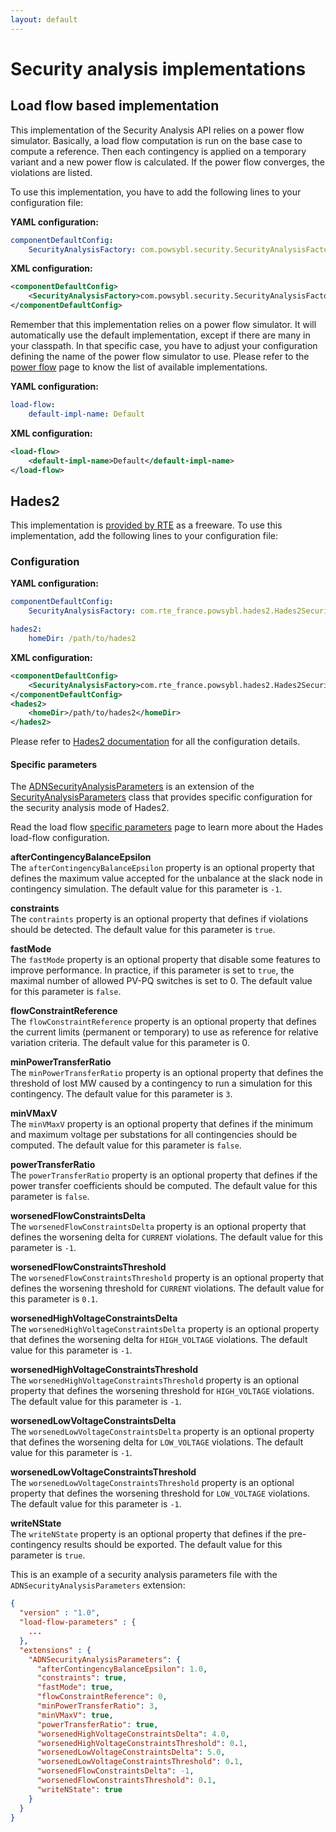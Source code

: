 ```yaml
---
layout: default
---
```


# Security analysis implementations

## Load flow based implementation
This implementation of the Security Analysis API relies on a power flow simulator. Basically, a load flow computation is run on the base case to compute a reference. Then each contingency is applied on a temporary variant and a new power flow is calculated. If the power flow converges, the violations are listed.

To use this implementation, you have to add the following lines to your configuration file:

**YAML configuration:**
```yaml
componentDefaultConfig:
    SecurityAnalysisFactory: com.powsybl.security.SecurityAnalysisFactoryImpl
```

**XML configuration:**
```xml
<componentDefaultConfig>
    <SecurityAnalysisFactory>com.powsybl.security.SecurityAnalysisFactoryImpl</SecurityAnalysisFactory>
</componentDefaultConfig>
```

Remember that this implementation relies on a power flow simulator. It will automatically use the default implementation, except if there are many in your classpath. In that specific case, you have to adjust your configuration defining the name of the power flow simulator to use. Please refer to the [power flow](../powerflow/index.md) page to know the list of available implementations.

**YAML configuration:**
```yaml
load-flow:
    default-impl-name: Default
```

**XML configuration:**
```xml
<load-flow>
    <default-impl-name>Default</default-impl-name>
</load-flow>
```

## Hades2
This implementation is [provided by RTE](https://rte-france.github.io/hades2/) as a freeware. To use this implementation, add the following lines to your configuration file:

### Configuration

**YAML configuration:**
```yaml
componentDefaultConfig:
    SecurityAnalysisFactory: com.rte_france.powsybl.hades2.Hades2SecurityAnalysisFactory

hades2:
    homeDir: /path/to/hades2
```

**XML configuration:**
```xml
<componentDefaultConfig>
    <SecurityAnalysisFactory>com.rte_france.powsybl.hades2.Hades2SecurityAnalysisFactory</SecurityAnalysisFactory>
</componentDefaultConfig>
<hades2>
    <homeDir>/path/to/hades2</homeDir>
</hades2>
```

Please refer to [Hades2 documentation](https://rte-france.github.io/hades2/features/security-analysis.html) for all the configuration details.

#### Specific parameters

The [ADNSecurityAnalysisParameters](https://javadoc.io/doc/com.rte-france.powsybl/powsybl-rte-core/latest/com/rte_france/powsybl/iidm/export/adn/ADNSecurityAnalysisParameters.html)
is an extension of the [SecurityAnalysisParameters](https://javadoc.io/doc/com.powsybl/powsybl-core/latest/com/powsybl/security/SecurityAnalysisParameters.html)
class that provides specific configuration for the security analysis mode of Hades2.

Read the load flow [specific parameters](../powerflow/hades2.md#specific-parameters) page to learn more about the Hades load-flow configuration.

**afterContingencyBalanceEpsilon**  
The `afterContingencyBalanceEpsilon` property is an optional property that defines the maximum value accepted for the
unbalance at the slack node in contingency simulation. The default value for this parameter is `-1`.

**constraints**  
The `contraints` property is an optional property that defines if violations should be detected. The default value for
this parameter is `true`.

**fastMode**  
The `fastMode` property is an optional property that disable some features to improve performance. In practice, if this
parameter is set to `true`, the maximal number of allowed PV-PQ switches is set to 0. The default value for this parameter
is `false`.

**flowConstraintReference**  
The `flowConstraintReference` property is an optional property that defines the current limits (permanent or temporary)
to use as reference for relative variation criteria. The default value for this parameter is 0.

**minPowerTransferRatio**  
The `minPowerTransferRatio` property is an optional property that defines the threshold of lost MW caused by a contingency
to run a simulation for this contingency. The default value for this parameter is `3`.

**minVMaxV**  
The `minVMaxV` property is an optional property that defines if the minimum and maximum voltage per substations for all
contingencies should be computed. The default value for this parameter is `false`.

**powerTransferRatio**  
The `powerTransferRatio` property is an optional property that defines if the power transfer coefficients should be
computed. The default value for this parameter is `false`.

**worsenedFlowConstraintsDelta**  
The `worsenedFlowConstraintsDelta` property is an optional property that defines the worsening delta for `CURRENT`
violations. The default value for this parameter is `-1`.

**worsenedFlowConstraintsThreshold**  
The `worsenedFlowConstraintsThreshold` property is an optional property that defines the worsening threshold for
`CURRENT` violations. The default value for this parameter is `0.1`.

**worsenedHighVoltageConstraintsDelta**  
The `worsenedHighVoltageConstraintsDelta` property is an optional property that defines the worsening delta for `HIGH_VOLTAGE`
violations. The default value for this parameter is `-1`.

**worsenedHighVoltageConstraintsThreshold**  
The `worsenedHighVoltageConstraintsThreshold` property is an optional property that defines the worsening threshold for
`HIGH_VOLTAGE` violations. The default value for this parameter is `-1`.

**worsenedLowVoltageConstraintsDelta**  
The `worsenedLowVoltageConstraintsDelta` property is an optional property that defines the worsening delta for `LOW_VOLTAGE`
violations. The default value for this parameter is `-1`.

**worsenedLowVoltageConstraintsThreshold**  
The `worsenedLowVoltageConstraintsThreshold` property is an optional property that defines the worsening threshold for
`LOW_VOLTAGE` violations. The default value for this parameter is `-1`.

**writeNState**  
The `writeNState` property is an optional property that defines if the pre-contingency results should be exported. The
default value for this parameter is `true`.

This is an example of a security analysis parameters file with the `ADNSecurityAnalysisParameters` extension:
```json
{
  "version" : "1.0",
  "load-flow-parameters" : {
    ...
  },
  "extensions" : {
    "ADNSecurityAnalysisParameters": {
      "afterContingencyBalanceEpsilon": 1.0,
      "constraints": true,
      "fastMode": true,
      "flowConstraintReference": 0,
      "minPowerTransferRatio": 3,
      "minVMaxV": true,
      "powerTransferRatio": true,
      "worsenedHighVoltageConstraintsDelta": 4.0,
      "worsenedHighVoltageConstraintsThreshold": 0.1,
      "worsenedLowVoltageConstraintsDelta": 5.0,
      "worsenedLowVoltageConstraintsThreshold": 0.1,
      "worsenedFlowConstraintsDelta": -1,
      "worsenedFlowConstraintsThreshold": 0.1,
      "writeNState": true
    }
  }
}
```